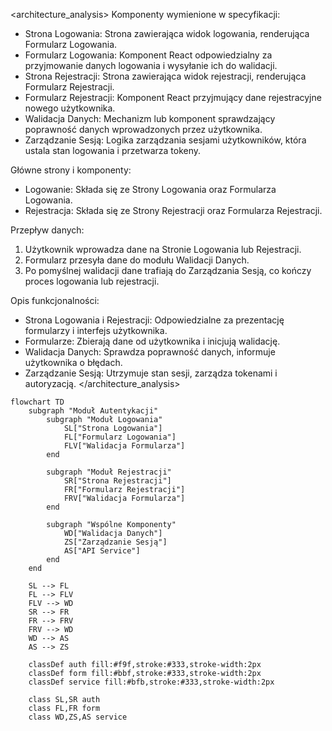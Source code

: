 <architecture_analysis>
Komponenty wymienione w specyfikacji:
- Strona Logowania: Strona zawierająca widok logowania, renderująca Formularz Logowania.
- Formularz Logowania: Komponent React odpowiedzialny za przyjmowanie danych logowania i wysyłanie ich do walidacji.
- Strona Rejestracji: Strona zawierająca widok rejestracji, renderująca Formularz Rejestracji.
- Formularz Rejestracji: Komponent React przyjmujący dane rejestracyjne nowego użytkownika.
- Walidacja Danych: Mechanizm lub komponent sprawdzający poprawność danych wprowadzonych przez użytkownika.
- Zarządzanie Sesją: Logika zarządzania sesjami użytkowników, która ustala stan logowania i przetwarza tokeny.

Główne strony i komponenty:
- Logowanie: Składa się ze Strony Logowania oraz Formularza Logowania.
- Rejestracja: Składa się ze Strony Rejestracji oraz Formularza Rejestracji.

Przepływ danych:
1. Użytkownik wprowadza dane na Stronie Logowania lub Rejestracji.
2. Formularz przesyła dane do modułu Walidacji Danych.
3. Po pomyślnej walidacji dane trafiają do Zarządzania Sesją, co kończy proces logowania lub rejestracji.

Opis funkcjonalności:
- Strona Logowania i Rejestracji: Odpowiedzialne za prezentację formularzy i interfejs użytkownika.
- Formularze: Zbierają dane od użytkownika i inicjują walidację.
- Walidacja Danych: Sprawdza poprawność danych, informuje użytkownika o błędach.
- Zarządzanie Sesją: Utrzymuje stan sesji, zarządza tokenami i autoryzacją.
</architecture_analysis>

```mermaid
flowchart TD
    subgraph "Moduł Autentykacji"
        subgraph "Moduł Logowania"
            SL["Strona Logowania"]
            FL["Formularz Logowania"]
            FLV["Walidacja Formularza"]
        end

        subgraph "Moduł Rejestracji"
            SR["Strona Rejestracji"]
            FR["Formularz Rejestracji"]
            FRV["Walidacja Formularza"]
        end

        subgraph "Wspólne Komponenty"
            WD["Walidacja Danych"]
            ZS["Zarządzanie Sesją"]
            AS["API Service"]
        end
    end

    SL --> FL
    FL --> FLV
    FLV --> WD
    SR --> FR
    FR --> FRV
    FRV --> WD
    WD --> AS
    AS --> ZS

    classDef auth fill:#f9f,stroke:#333,stroke-width:2px
    classDef form fill:#bbf,stroke:#333,stroke-width:2px
    classDef service fill:#bfb,stroke:#333,stroke-width:2px

    class SL,SR auth
    class FL,FR form
    class WD,ZS,AS service
``` 